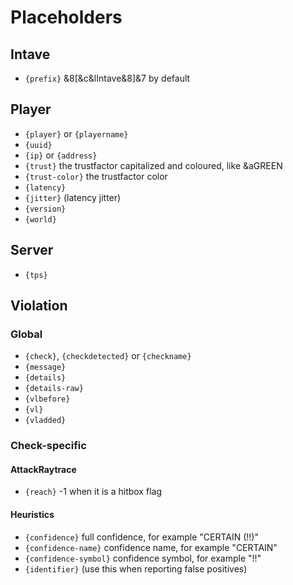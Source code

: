 # Placeholders
## Intave

* `{prefix}` &8[&c&lIntave&8]&7 by default

## Player

* `{player}` or `{playername}`
* `{uuid}`
* `{ip}` or `{address}`
* `{trust}` the trustfactor capitalized and coloured, like &aGREEN
* `{trust-color}` the trustfactor color
* `{latency}`
* `{jitter}` (latency jitter)
* `{version}`
* `{world}`

## Server

* `{tps}`

## Violation

### Global

* `{check}`, `{checkdetected}` or `{checkname}`
* `{message}`
* `{details}`
* `{details-raw}`
* `{vlbefore}`
* `{vl}`
* `{vladded}`

### Check-specific

#### AttackRaytrace
* `{reach}` -1 when it is a hitbox flag

#### Heuristics
* `{confidence}` full confidence, for example "CERTAIN (!!)"
* `{confidence-name}` confidence name, for example "CERTAIN"
* `{confidence-symbol}` confidence symbol, for example "!!"
* `{identifier}` (use this when reporting false positives)
